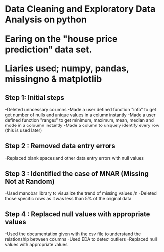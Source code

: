 <h1>Data Cleaning and Exploratory Data Analysis on python</h>
 
Earing on the "house price prediction" data set. 

Liaries used; numpy, pandas, missingno & matplotlib
  
 <h2>Step 1: Initial steps</h2>

-Deleted unncessary columns
-Made a user defined function "info" to get get number of nulls and unique values in a column instantly
-Made a user defined function "ranges" to get minimum, maximum, mean, median and mode in a coloumn instantly
-Made a column to uniquely identify every row (this is used later)

<h2>Step 2 : Removed data entry errors</h2>

-Replaced blank spaces and other data entry errors with null values

<h2>Step 3 : Identified the case of MNAR (Missing Not at Random)</h2>

-Used manobar library to visualize the trend of missing values /n
-Deleted those specific rows as it was less than 5% of the original data

<h2>Step 4 : Replaced null values with appropriate values</h2>

-Used the documentation given with the csv file to understand the relationship between columns
-Used EDA to detect outliers
-Replaced null values with appropriate values
